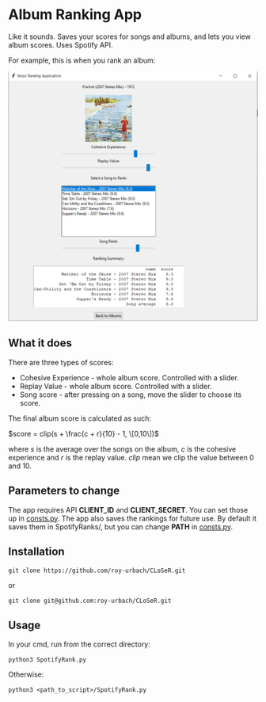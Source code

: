 # Album Ranking App
Like it sounds. Saves your scores for songs and albums, and lets you view album scores.
Uses Spotify API.

For example, this is when you rank an album:

![img](img.PNG)

## What it does
There are three types of scores:
* Cohesive Experience - whole album score. Controlled with a slider.
* Replay Value - whole album score. Controlled with a slider.
* Song score - after pressing on a song, move the slider to choose its score.

The final album score is calculated as such:

$score = clip(s + \frac{c + r}{10} - 1, \[0,10\])$

where $s$ is the average over the songs on the album, $c$ is the cohesive experience and $r$ is the replay value.
$clip$ mean we clip the value between 0 and 10.


## Parameters to change
The app requires API **CLIENT_ID** and **CLIENT_SECRET**. You can set those up in [consts.py](consts.py).
The app also saves the rankings for future use. By default it saves them in SpotifyRanks/, but you can change **PATH** in [consts.py](consts.py).

## Installation
    git clone https://github.com/roy-urbach/CLoSeR.git
or

    git clone git@github.com:roy-urbach/CLoSeR.git

## Usage
In your cmd, run from the correct directory:

    python3 SpotifyRank.py

Otherwise:

    python3 <path_to_script>/SpotifyRank.py


